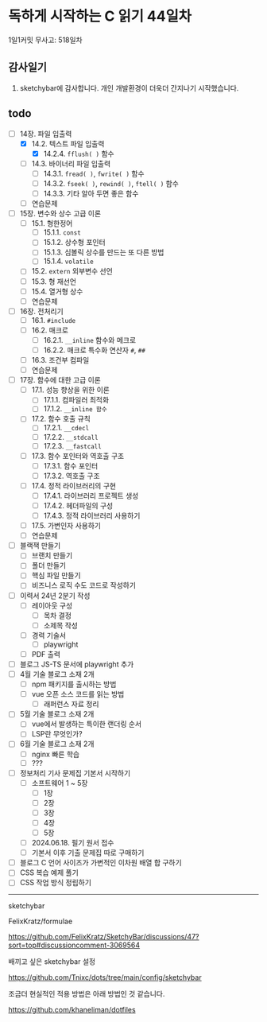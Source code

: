 # 독하게 시작하는 C 읽기 44일차

1일1커밋 무사고: 518일차

## 감사일기

1. sketchybar에 감사합니다. 개인 개발환경이 더욱더 간지나기 시작했습니다.

## todo

- [ ] 14장. 파일 입출력
  - [x] 14.2. 텍스트 파일 입출력
    - [x] 14.2.4. `fflush( )` 함수
  - [ ] 14.3. 바이너리 파일 입출력
    - [ ] 14.3.1. `fread( )`, `fwrite( )` 함수
    - [ ] 14.3.2. `fseek( )`, `rewind( )`, `ftell( )` 함수
    - [ ] 14.3.3. 기타 알아 두면 좋은 함수
  - [ ] 연습문제
- [ ] 15장. 변수와 상수 고급 이론
  - [ ] 15.1. 형한정어
    - [ ] 15.1.1. `const`
    - [ ] 15.1.2. 상수형 포인터
    - [ ] 15.1.3. 심볼릭 상수를 만드는 또 다른 방법
    - [ ] 15.1.4. `volatile`
  - [ ] 15.2. `extern` 외부변수 선언
  - [ ] 15.3. 형 재선언
  - [ ] 15.4. 열거형 상수
  - [ ] 연습문제
- [ ] 16장. 전처리기
  - [ ] 16.1. `#include`
  - [ ] 16.2. 매크로
    - [ ] 16.2.1. `__inline` 함수와 메크로
    - [ ] 16.2.2. 매크로 특수화 연산자 `#`, `##`
  - [ ] 16.3. 조건부 컴파일
  - [ ] 연습문제
- [ ] 17장. 함수에 대한 고급 이론
  - [ ] 17.1. 성능 향상을 위한 이론
    - [ ] 17.1.1. 컴파일러 최적화
    - [ ] 17.1.2. `__inline 함수`
  - [ ] 17.2. 함수 호출 규칙
    - [ ] 17.2.1. `__cdecl`
    - [ ] 17.2.2. `__stdcall`
    - [ ] 17.2.3. `__fastcall`
  - [ ] 17.3. 함수 포인터와 역호출 구조
    - [ ] 17.3.1. 함수 포인터
    - [ ] 17.3.2. 역호출 구조
  - [ ] 17.4. 정적 라이브러리의 구현
    - [ ] 17.4.1. 라이브러리 프로젝트 생성
    - [ ] 17.4.2. 헤더파일의 구성
    - [ ] 17.4.3. 정적 라이브러리 사용하기
  - [ ] 17.5. 가변인자 사용하기
  - [ ] 연습문제
- [ ] 블랙잭 만들기
  - [ ] 브랜치 만들기
  - [ ] 폴더 만들기
  - [ ] 핵심 파일 만들기
  - [ ] 비즈니스 로직 수도 코드로 작성하기
- [ ] 이력서 24년 2분기 작성
  - [ ] 레이아웃 구성
    - [ ] 목차 결정
    - [ ] 소제목 작성
  - [ ] 경력 기술서
    - [ ] playwright
  - [ ] PDF 출력
- [ ] 블로그 JS-TS 문서에 playwright 추가 
- [ ] 4월 기술 블로그 소재 2개
  - [ ] npm 패키지를 출시하는 방법
  - [ ] vue 오픈 소스 코드를 읽는 방법
    - [ ] 래퍼런스 자료 정리
- [ ] 5월 기술 블로그 소재 2개
  - [ ] vue에서 발생하는 특이한 랜더링 순서
  - [ ] LSP란 무엇인가?
- [ ] 6월 기술 블로그 소재 2개
  - [ ] nginx 빠른 학습
  - [ ] ???
- [ ] 정보처리 기사 문제집 기본서 시작하기
  - [ ] 소프트웨어 1 ~ 5장
    - [ ] 1장
    - [ ] 2장
    - [ ] 3장
    - [ ] 4장
    - [ ] 5장
  - [ ] 2024.06.18. 필기 원서 접수
  - [ ] 기본서 이후 기출 문제집 따로 구매하기
- [ ] 블로그 C 언어 사이즈가 가변적인 이차원 배열 합 구하기
- [ ] CSS 복습 예제 풀기
- [ ] CSS 작업 방식 정립하기

---

sketchybar

FelixKratz/formulae

https://github.com/FelixKratz/SketchyBar/discussions/47?sort=top#discussioncomment-3069564

배끼고 싶은 sketchybar 설정

https://github.com/Tnixc/dots/tree/main/config/sketchybar

조금더 현실적인 적용 방법은 아래 방법인 것 같습니다.

https://github.com/khaneliman/dotfiles
